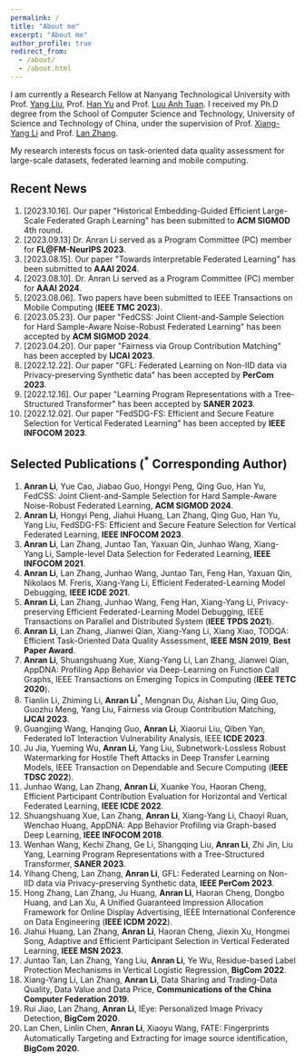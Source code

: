 ```yaml
---
permalink: /
title: "About me"
excerpt: "About me"
author_profile: true
redirect_from: 
  - /about/
  - /about.html
---
```

I am currently a Research Fellow at Nanyang Technological University with Prof. [Yang Liu](https://personal.ntu.edu.sg/yangliu/), Prof. [Han Yu](https://personal.ntu.edu.sg/han.yu/) and Prof. [Luu Anh Tuan](https://tuanluu.github.io/). I received my Ph.D degree from the School of Computer Science and Technology, University of Science and Technology of China, under the supervision of Prof. [Xiang-Yang Li](http://staff.ustc.edu.cn/~xiangyangli/index.html) and Prof. [Lan Zhang](http://cs.ustc.edu.cn/2020/0706/c23235a460088/page.htm). 

My research interests focus on task-oriented data quality assessment for large-scale datasets, federated learning and mobile computing. 


Recent News
------
1. [2023.10.16]. Our paper "Historical Embedding-Guided Efficient Large-Scale Federated Graph Learning" has been submitted to **ACM SIGMOD** 4th round.
2. [2023.09.13] Dr. Anran Li served as a Program Committee (PC) member for **FL@FM-NeurIPS 2023**. 
3. [2023.08.15]. Our paper "Towards Interpretable Federated Learning" has been submitted to **AAAI 2024**.
4. [2023.08.10]. Dr. Anran Li served as a Program Committee (PC) member for **AAAI 2024**.
5. [2023.08.06]. Two papers have been submitted to IEEE Transactions on Mobile Computing (**IEEE TMC 2023**).
6. [2023.05.23]. Our paper "FedCSS: Joint Client-and-Sample Selection for Hard Sample-Aware Noise-Robust Federated Learning" has been accepted by **ACM SIGMOD 2024**.
7. [2023.04.20]. Our paper "Fairness via Group Contribution Matching" has been accepted by **IJCAI 2023**.
8. [2022.12.22]. Our paper "GFL: Federated Learning on Non-IID data via Privacy-preserving Synthetic data" has been accepted by **PerCom 2023**.
9. [2022.12.16]. Our paper "Learning Program Representations with a Tree-Structured Transformer" has been accepted by **SANER 2023**.
10. [2022.12.02]. Our paper "FedSDG-FS: Efficient and Secure Feature Selection for Vertical Federated Learning" has been accepted by **IEEE INFOCOM 2023**. 

Selected Publications ($^*$ Corresponding Author)
------
1. **Anran Li**, Yue Cao, Jiabao Guo, Hongyi Peng, Qing Guo, Han Yu, FedCSS: Joint Client-and-Sample Selection for Hard Sample-Aware Noise-Robust Federated Learning, **ACM SIGMOD 2024**.
2. **Anran Li**, Hongyi Peng, Jiahui Huang, Lan Zhang, Qing Guo, Han Yu, Yang Liu, FedSDG-FS: Efficient and Secure Feature Selection for Vertical Federated Learning, **IEEE INFOCOM 2023**.
3. **Anran Li**, Lan Zhang, Juntao Tan, Yaxuan Qin, Junhao Wang, Xiang-Yang Li, Sample-level Data Selection for Federated Learning, **IEEE INFOCOM 2021**.
4. **Anran Li**, Lan Zhang, Junhao Wang, Juntao Tan, Feng Han, Yaxuan Qin, Nikolaos M. Freris, Xiang-Yang Li, Efficient Federated-Learning Model Debugging, **IEEE ICDE 2021**.
5. **Anran Li**, Lan Zhang, Junhao Wang, Feng Han, Xiang-Yang Li, Privacy-preserving Efficient Federated-Learning Model Debugging, IEEE Transactions on Parallel and Distributed System (**IEEE TPDS 2021**).
6. **Anran Li**, Lan Zhang, Jianwei Qian, Xiang-Yang Li, Xiang Xiao, TODQA: Efficient Task-Oriented Data Quality Assessment, **IEEE MSN 2019**, **Best Paper Award**.
7. **Anran Li**, Shuangshuang Xue, Xiang-Yang Li, Lan Zhang, Jianwei Qian, AppDNA: Profiling App Behavior via Deep-Learning on Function Call Graphs, IEEE Transactions on Emerging Topics in Computing (**IEEE TETC 2020**).
8. Tianlin Li, Zhiming Li, **Anran Li**$^*$, Mengnan Du, Aishan Liu, Qing Guo, Guozhu Meng, Yang Liu, Fairness via Group Contribution Matching,  **IJCAI 2023**.
9. Guangjing Wang, Hanqing Guo, **Anran Li**, Xiaorui Liu, Qiben Yan, Federated IoT Interaction Vulnerability Analysis, IEEE **ICDE 2023**.
10. Ju Jia, Yueming Wu, **Anran Li**, Yang Liu, Subnetwork-Lossless Robust Watermarking for Hostile Theft Attacks in Deep Transfer Learning Models, IEEE Transaction on Dependable and Secure Computing (**IEEE TDSC 2022**).
11. Junhao Wang, Lan Zhang, **Anran Li**, Xuanke You, Haoran Cheng, Efficient Participant Contribution Evaluation for Horizontal and Vertical Federated Learning, **IEEE ICDE 2022**.
12. Shuangshuang Xue, Lan Zhang, **Anran Li**, Xiang-Yang Li, Chaoyi Ruan, Wenchao Huang, AppDNA: App Behavior Profiling via Graph-based Deep Learning, **IEEE INFOCOM 2018**.
13. Wenhan Wang, Kechi Zhang, Ge Li, Shangqing Liu, **Anran Li**, Zhi Jin, Liu Yang, Learning Program Representations with a Tree-Structured Transformer, **SANER 2023**.
14. Yihang Cheng, Lan Zhang, **Anran Li**, GFL: Federated Learning on Non-IID data via Privacy-preserving Synthetic data, **IEEE PerCom 2023**.
15. Hong Zhang, Lan Zhang, Ju Huang, **Anran Li**, Haoran Cheng, Dongbo Huang, and Lan Xu, A Unified Guaranteed Impression Allocation Framework for Online Display Advertising, IEEE International Conference on Data Engineering (**IEEE ICDM 2022**).
16. Jiahui Huang, Lan Zhang, **Anran Li**, Haoran Cheng, Jiexin Xu, Hongmei Song, Adaptive and Efficient Participant Selection in Vertical Federated Learning, **IEEE MSN 2023**.
17. Juntao Tan, Lan Zhang, Yang Liu, **Anran Li**, Ye Wu, Residue-based Label Protection Mechanisms in Vertical Logistic Regression,  **BigCom 2022**.
18. Xiang-Yang Li, Lan Zhang, **Anran Li**, Data Sharing and Trading-Data Quality, Data Value and Data Price, **Communications of the China Computer Federation 2019**.
19. Rui Jiao, Lan Zhang, **Anran Li**, IEye: Personalized Image Privacy Detection, **BigCom 2020**.
20. Lan Chen, Linlin Chen, **Anran Li**, Xiaoyu Wang, FATE: Fingerprints Automatically Targeting and Extracting for image source identiﬁcation, **BigCom 2020**.






